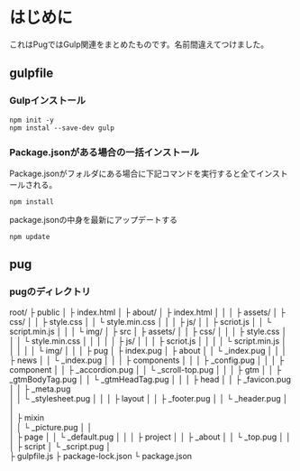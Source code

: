 # はじめに
これはPugではGulp関連をまとめたものです。名前間違えてつけました。

## gulpfile
### Gulpインストール
```
npm init -y
npm instal --save-dev gulp
```

### Package.jsonがある場合の一括インストール
Package.jsonがフォルダにある場合に下記コマンドを実行すると全てインストールされる。
```
npm install 
```
package.jsonの中身を最新にアップデートする
```
npm update
```
## pug
### pugのディレクトリ
root/
	├ public
	│	 ├ index.html
	│	 ├ about/
	│  ├ index.html
  │  │
	│  ├ assets/
	│     ├ css/
	│     │  ├ style.css
	│		  │	 └ style.min.css
	│			│
	│	    ├ js/ 
	│		  │  ├ scriot.js 
	│		  │  └ script.min.js 
	│			│
  │     └ img/
  │
  ├ src
  │  ├ assets/
  │  │  ├ css/
  │  │  │  ├ style.css
  │  │  │	 └ style.min.css
  │  │	│
  │  │  ├ js/ 
	│  │	│  ├ scriot.js 
  │  │	│  │  └ script.min.js 
	│  │	│
  │  │  └ img/
  │  │
  │  ├ pug
  │     ├ index.pug
  │     ├ about
  │     │  └ _index.pug
  │     │
  │			├ news
  │     │  └ _index.pug
  │     │
	│			├ components 
  │        │
  │        ├ _config.pug 
	│			   │
  │        ├ component
  │        │   ├ _accordion.pug
  │        │   └ _scroll-top.pug
  │        │ 
  │        ├ gtm
  │        │  ├ _gtmBodyTag.pug
  │        │  └ _gtmHeadTag.pug
  │        │ 
  │        ├ head
  │        │  ├ _favicon.pug
  │        │  ├ _meta.pug    
  │        │  └ _stylesheet.pug
  │        │
  │        ├ layout
  │        │  ├ _footer.pug
  │        │  └ _header.pug
  │        │  
  │        ├ mixin     
  │        │  └ _picture.pug
  │        │  
  │        ├ page
  │        │  └ _default.pug
  │        │ 
  │        ├ project 
  │        │  ├ _about 
  │        │  └ _top.pug
  │        │ 
  │        ├ script 
	│		  	    └ _script.pug 
	│				  
  ├ gulpfile.js 
  ├ package-lock.json
	└ package.json			
